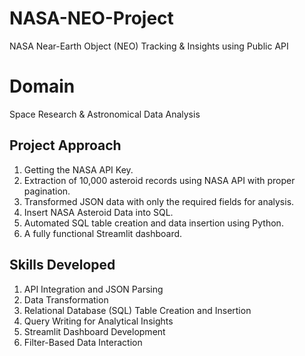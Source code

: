 # NASA-NEO-Project
NASA Near-Earth Object (NEO) Tracking &amp; Insights using Public API

# Domain 
Space Research & Astronomical Data Analysis

## Project Approach
1. Getting the NASA API Key.
2. Extraction of 10,000 asteroid records using NASA API with proper pagination.
3. Transformed JSON data with only the required fields for analysis.
4. Insert NASA Asteroid Data into SQL.
5. Automated SQL table creation and data insertion using Python.
6. A fully functional Streamlit dashboard.

## Skills Developed 
1. API Integration and JSON Parsing
2. Data Transformation 
3. Relational Database (SQL) Table Creation and Insertion
4. Query Writing for Analytical Insights
5. Streamlit Dashboard Development
6. Filter-Based Data Interaction
